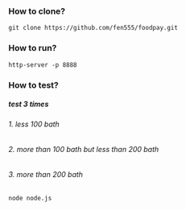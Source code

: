 ### How to clone?
```
git clone https://github.com/fen555/foodpay.git
```
### How to run?
```
http-server -p 8888
```
### How to test?
##### test 3 times 
###### 1. less 100 bath
###### 2. more than 100 bath but less than 200 bath
###### 3. more than 200 bath
```
node node.js
```

